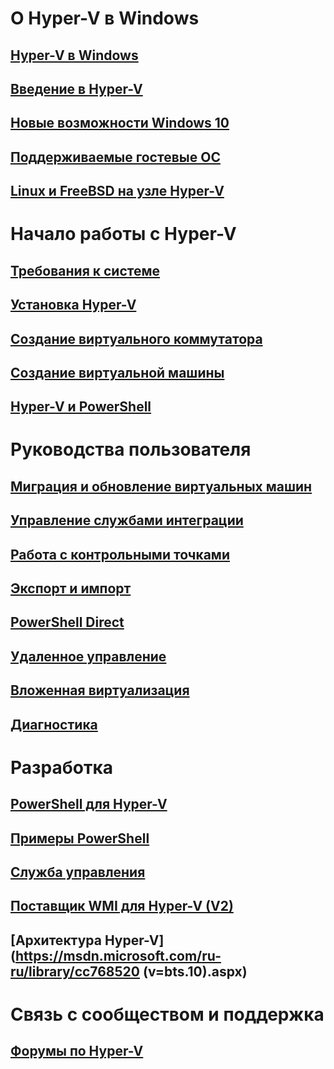 # О Hyper-V в Windows

## [Hyper-V в Windows](./windows_welcome.md)

## [Введение в Hyper-V](./about/hyperv_on_windows.md)

## [Новые возможности Windows 10](./about/whats_new.md)

## [Поддерживаемые гостевые ОС](about/supported_guest_os.md)

## [Linux и FreeBSD на узле Hyper-V](https://technet.microsoft.com/library/dn531030.aspx)

# Начало работы с Hyper-V

## [Требования к системе](quick_start/walkthrough_compatibility.md)

## [Установка Hyper-V](quick_start/walkthrough_install.md)

## [Создание виртуального коммутатора](quick_start/walkthrough_virtual_switch.md)

## [Создание виртуальной машины](quick_start/walkthrough_create_vm.md)

## [Hyper-V и PowerShell](quick_start/walkthrough_powershell.md)

# Руководства пользователя

## [Миграция и обновление виртуальных машин](user_guide/migrating_vms.md)

## [Управление службами интеграции](user_guide/managing_ics.md)

## [Работа с контрольными точками](user_guide/checkpoints.md)

## [Экспорт и импорт](user_guide/export_import.md)

## [PowerShell Direct](user_guide/vmsession.md)

## [Удаленное управление](user_guide/remote_host_management.md)

## [Вложенная виртуализация](user_guide/nesting.md)

## [Диагностика](user_guide/troubleshooting.md)

# Разработка

## [PowerShell для Hyper-V](https://technet.microsoft.com/library/hh848559.aspx)

## [Примеры PowerShell](develop/powershell_snippets.md)

## [Служба управления](develop/make_mgmt_service.md)

## [Поставщик WMI для Hyper-V (V2)](https://msdn.microsoft.com/library/hh850319.aspx)

## [Архитектура Hyper-V] (https://msdn.microsoft.com/ru-ru/library/cc768520 (v=bts.10).aspx)

# Связь с сообществом и поддержка

## [Форумы по Hyper-V](https://social.technet.microsoft.com/Forums/windowsserver/en-US/home?forum=winserverhyperv)


